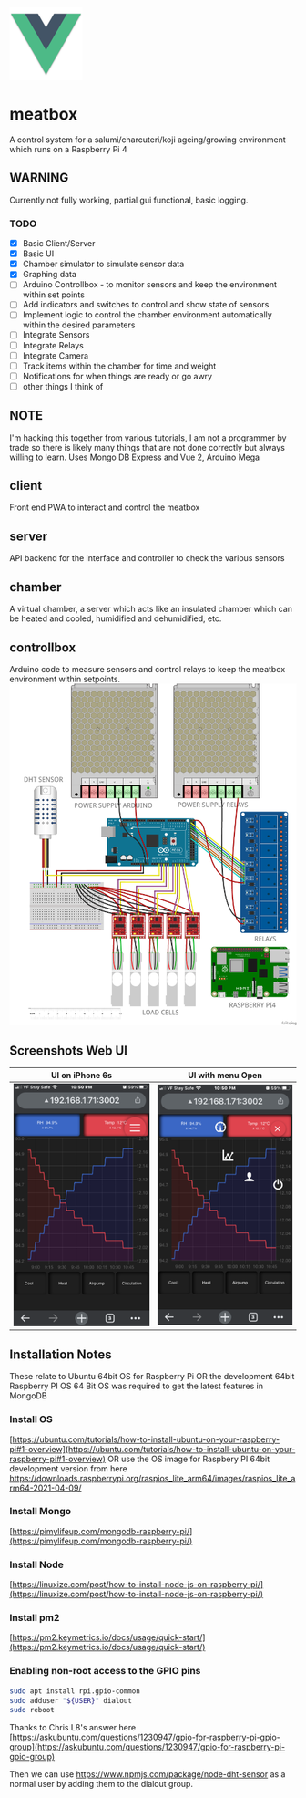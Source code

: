 <img src="https://github.com/lobonz/meatbox/blob/main/client/public/img/icons/android-chrome-512x512.png" width="128" >

# meatbox
A control system for a salumi/charcuteri/koji ageing/growing environment which runs on a Raspberry Pi 4

## WARNING
Currently not fully working, partial gui functional, basic logging.
### TODO
- [x] Basic Client/Server
- [x] Basic UI
- [x] Chamber simulator to simulate sensor data
- [x] Graphing data
- [ ] Arduino Controllbox - to monitor sensors and keep the environment within set points
- [ ] Add indicators and switches to control and show state of sensors
- [ ] Implement logic to control the chamber environment automatically within the desired parameters
- [ ] Integrate Sensors
- [ ] Integrate Relays
- [ ] Integrate Camera
- [ ] Track items within the chamber for time and weight
- [ ] Notifications for when things are ready or go awry
- [ ] other things I think of

## NOTE
I'm hacking this together from various tutorials, I am not a programmer by trade so there is likely many things that are not done correctly but always willing to learn.
Uses Mongo DB Express and Vue 2, Arduino Mega

## client
Front end PWA to interact and control the meatbox

## server
API backend for the interface and controller to check the various sensors

## chamber
A virtual chamber, a server which acts like an insulated chamber which can be heated and cooled, humidified and dehumidified, etc.

## controllbox
Arduino code to measure sensors and control relays to keep the meatbox environment within setpoints.
<img src="https://github.com/lobonz/meatbox/blob/main/controllbox/fritzing/controlbox_bb.png" width="700" >

## Screenshots Web UI
UI on iPhone 6s | UI with menu Open
------------ | -------------
<img src="https://raw.githubusercontent.com/lobonz/meatbox/main/about/210317Screenshot_1.PNG" width="300" >|<img src="https://raw.githubusercontent.com/lobonz/meatbox/main/about/210317Screenshot_2.PNG" width="300" >

## Installation Notes
These relate to Ubuntu 64bit OS for Raspberry Pi OR the development 64bit Raspberry PI OS
64 Bit OS was required to get the latest features in MongoDB

### Install OS
[https://ubuntu.com/tutorials/how-to-install-ubuntu-on-your-raspberry-pi#1-overview](https://ubuntu.com/tutorials/how-to-install-ubuntu-on-your-raspberry-pi#1-overview)
OR use the OS image for Raspbery PI 64bit development version from here
https://downloads.raspberrypi.org/raspios_lite_arm64/images/raspios_lite_arm64-2021-04-09/

### Install Mongo
[https://pimylifeup.com/mongodb-raspberry-pi/](https://pimylifeup.com/mongodb-raspberry-pi/)

### Install Node
[https://linuxize.com/post/how-to-install-node-js-on-raspberry-pi/](https://linuxize.com/post/how-to-install-node-js-on-raspberry-pi/)

### Install pm2
[https://pm2.keymetrics.io/docs/usage/quick-start/](https://pm2.keymetrics.io/docs/usage/quick-start/)

### Enabling non-root access to the GPIO pins
```bash
sudo apt install rpi.gpio-common
sudo adduser "${USER}" dialout
sudo reboot
```
Thanks to Chris L8's answer here
[https://askubuntu.com/questions/1230947/gpio-for-raspberry-pi-gpio-group](https://askubuntu.com/questions/1230947/gpio-for-raspberry-pi-gpio-group)

Then we can use https://www.npmjs.com/package/node-dht-sensor as a normal user by adding them to the dialout group.
